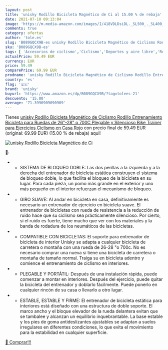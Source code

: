 ```yaml
---
layout: post
title: 'unisky Rodillo Bicicleta Magnético de Ci al 15.00 % de rebaja'
date: 2021-07-10 09:13:04
image: 'https://m.media-amazon.com/images/I/418VDLDsiDL._SL500_._SL400_.jpg'
comments: true
category: ofertas
author: 'tole.es'
slug: 'B089GQCX9B-es unisky Rodillo Bicicleta Magnético de Ciclismo Rodillo...'
sku: 'B089GQCX9B-es'
tags: [ 'Accesorios de ciclismo','Ciclismo','Deportes y aire libre','Rodillos para bicicletas','Ropa y equipo para deportes','bicicleta','unisky', ]
actualPrice: 59.49 EUR
currency: EUR
price: 59.49
comparePrice: 69.99 EUR
prodname: 'unisky Rodillo Bicicleta Magnético de Ciclismo Rodillo Entrenamiento Bicicleta para Ruedas de 26"-28" o 700C  Plegable y Silencioso Bike Trainer para Ejercicios Ciclismo en Casa  Rojo'
country: 'es'
flag: '🇪🇸'
brand: 'unisky'
buyurl: 'https://www.amazon.es/dp/B089GQCX9B/?tag=tolees-21'
descuento: '15.00'
average: '71.3990909090909'
---
```


Tienes [unisky Rodillo Bicicleta Magnético de Ciclismo Rodillo Entrenamiento Bicicleta para Ruedas de 26"-28" o 700C  Plegable y Silencioso Bike Trainer para Ejercicios Ciclismo en Casa  Rojo](https://www.amazon.es/dp/B089GQCX9B/?tag=tolees-21) con precio final de  59.49 EUR (original: 69.99 EUR) (15.00 %  de rebaja) aqui!

[![unisky Rodillo Bicicleta Magnético de Ci](https://m.media-amazon.com/images/I/418VDLDsiDL._SL500_._SL400_.jpg)](https://www.amazon.es/dp/B089GQCX9B/?tag=tolees-21)

🔎:

- * SISTEMA DE BLOQUEO DOBLE: Las dos perillas a la izquierda y a la derecha del entrenador de bicicleta estática construyen el sistema de bloqueo doble, lo que facilita el bloqueo de la bicicleta en su lugar. Para cada pieza, un pomo más grande en el exterior y uno más pequeño en el interior refuerzan el mecanismo de bloqueo.
- * GIRO SUAVE: Al andar en bicicleta en casa, definitivamente es necesario un entrenador de ejercicio en bicicleta suave. El entrenador de bicicletas con rueda de resistencia a la reducción de ruido hace que su ciclismo sea prácticamente silencioso. Por cierto, si el ruido es fuerte, tiene mucho que ver con los materiales y la banda de rodadura de los neumáticos de las bicicletas.
- * COMPATIBLE CON BICICLETAS: El soporte para entrenador de bicicleta de interior Unisky se adapta a cualquier bicicleta de carretera o montaña con una rueda de 26-28 "o 700c. No es necesario comprar una nueva si tiene una bicicleta de carretera o montaña de tamaño normal. Traiga su en bicicleta adentro y comience el entrenamiento de ciclismo en interiores.
- * PLEGABLE Y PORTÁTIL: Después de una instalación rápida, puede comenzar a montar en interiores. Después del ejercicio, puede quitar la bicicleta del entrenador y doblarlo fácilmente. Puede ponerlo en cualquier rincón de su casa o llevarlo a otro lugar.
- * ESTABLE, ESTABLE Y FIRME: El entrenador de bicicleta estática para interiores está diseñado con una estructura de doble soporte. El marco ancho y el bloque elevador de la rueda delantera evitan que se tambalee y alcanzan un equilibrio inquebrantable. La base estable y los pies de goma antideslizantes ajustables se adaptan a suelos irregulares en diferentes condiciones, lo que evita el movimiento para la estabilidad en cualquier superficie.

[🛒 Comprar!!!](https://www.amazon.es/dp/B089GQCX9B/?tag=tolees-21)
